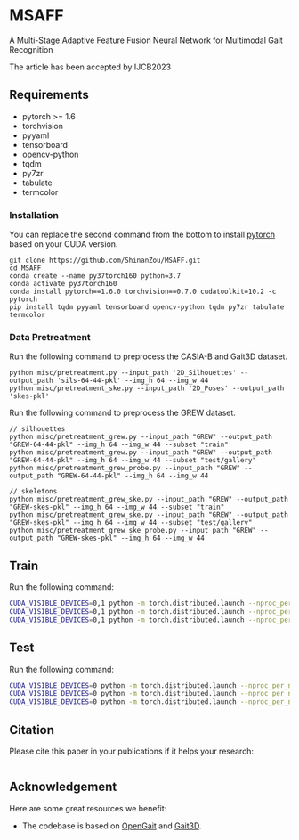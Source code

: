 # MSAFF
A Multi-Stage Adaptive Feature Fusion Neural Network for Multimodal Gait Recognition

The article has been accepted by IJCB2023
## Requirements

- pytorch >= 1.6
- torchvision
- pyyaml
- tensorboard
- opencv-python
- tqdm
- py7zr
- tabulate
- termcolor

### Installation

You can replace the second command from the bottom to install
[pytorch](https://pytorch.org/get-started/previous-versions/#v110) 
based on your CUDA version.

```
git clone https://github.com/ShinanZou/MSAFF.git
cd MSAFF
conda create --name py37torch160 python=3.7
conda activate py37torch160
conda install pytorch==1.6.0 torchvision==0.7.0 cudatoolkit=10.2 -c pytorch
pip install tqdm pyyaml tensorboard opencv-python tqdm py7zr tabulate termcolor
```

### Data Pretreatment

Run the following command to preprocess the CASIA-B and Gait3D dataset.

```
python misc/pretreatment.py --input_path '2D_Silhouettes' --output_path 'sils-64-44-pkl' --img_h 64 --img_w 44
python misc/pretreatment_ske.py --input_path '2D_Poses' --output_path 'skes-pkl'
```

Run the following command to preprocess the GREW dataset.

```
// silhouettes
python misc/pretreatment_grew.py --input_path "GREW" --output_path "GREW-64-44-pkl" --img_h 64 --img_w 44 --subset "train"
python misc/pretreatment_grew.py --input_path "GREW" --output_path "GREW-64-44-pkl" --img_h 64 --img_w 44 --subset "test/gallery"
python misc/pretreatment_grew_probe.py --input_path "GREW" --output_path "GREW-64-44-pkl" --img_h 64 --img_w 44

// skeletons
python misc/pretreatment_grew_ske.py --input_path "GREW" --output_path "GREW-skes-pkl" --img_h 64 --img_w 44 --subset "train"
python misc/pretreatment_grew_ske.py --input_path "GREW" --output_path "GREW-skes-pkl" --img_h 64 --img_w 44 --subset "test/gallery"
python misc/pretreatment_grew_ske_probe.py --input_path "GREW" --output_path "GREW-skes-pkl" --img_h 64 --img_w 44
```

## Train

Run the following command:

```bash
CUDA_VISIBLE_DEVICES=0,1 python -m torch.distributed.launch --nproc_per_node=2 lib/main.py --cfgs ./config/MsaffGait_CasiaB.yaml --phase train
CUDA_VISIBLE_DEVICES=0,1 python -m torch.distributed.launch --nproc_per_node=2 lib/main.py --cfgs ./config/MsaffGait_Gait3D.yaml --phase train
CUDA_VISIBLE_DEVICES=0,1 python -m torch.distributed.launch --nproc_per_node=2 lib/main.py --cfgs ./config/MsaffGait_GREW.yaml --phase train
```

## Test

Run the following command:

```bash
CUDA_VISIBLE_DEVICES=0 python -m torch.distributed.launch --nproc_per_node=1 lib/main.py --cfgs ./config/MsaffGait_CasiaB.yaml --phase test
CUDA_VISIBLE_DEVICES=0 python -m torch.distributed.launch --nproc_per_node=1 lib/main.py --cfgs ./config/MsaffGait_Gait3D.yaml --phase test
CUDA_VISIBLE_DEVICES=0 python -m torch.distributed.launch --nproc_per_node=1 lib/main.py --cfgs ./config/MsaffGait_GREW.yaml --phase test
```
## Citation

Please cite this paper in your publications if it helps your research:

```BibTeX

```
## Acknowledgement

Here are some great resources we benefit:

- The codebase is based on [OpenGait](https://github.com/ShiqiYu/OpenGait) and [Gait3D](https://gait3d.github.io).
